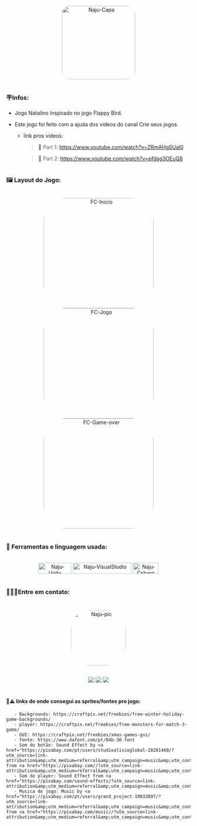  
  <div align="center" style="display: inline_block"> <br> 
   <img align="center" alt="Naju-Capa" height="200" style="border-radius:20px;" src="https://media.discordapp.net/attachments/971211319384612915/1049561696617898034/Flappy_Christmas.gif?width=995&height=249">
</div>

#

### 🪧Infos:
 * Jogo Natalino Inspirado no jogo Flappy Bird.
 * Este jogo foi feito com a ajuda dos videos do canal Crie seus jogos.
   
   -  link pros videos: 
      > 🔗 Part 1: https://www.youtube.com/watch?v=ZRmAHgSUaI0

      > 🔗 Part 2: https://www.youtube.com/watch?v=pfdag3OEuQ8
#

###  🖼️ Layout do Jogo:
<div align="center" style="display: inline_block"> <br> 
   <img align="center" alt="FC-Inicio" height="300" style="border-radius:60px;" src="https://media.discordapp.net/attachments/971211319384612915/1049566788356157450/Captura_de_tela_20221202_225456.png?width=226&height=402">
<img align="center" alt="FC-Jogo" height="300" style="border-radius:60px;" src="https://media.discordapp.net/attachments/971211319384612915/1049566788033204304/Captura_de_tela_20221202_231537.png?width=224&height=402">
<img align="center" alt="FC-Game-over" height="300" style="border-radius:60px;" src="https://media.discordapp.net/attachments/971211319384612915/1049566788674932816/Captura_de_tela_20221202_230223.png?width=228&height=401">

</div>

 # 

### 🔧 Ferramentas e linguagem usada:
<div align="center" style="display: inline_block"> <br>
 <img align="center" alt="Naju-Unity" height="30" width="90" src="https://img.shields.io/badge/Unity-000000?style=for-the-badge&logo=unity&logoColor=white"> 
 <img align="center" alt="Naju-VisualStudio" height="30" width="160" src="https://img.shields.io/badge/Visual_Studio-000000?style=for-the-badge&logo=visual%20studio&logoColor=white"> 
 <img align="center" alt="Naju-Csharp" height="30" width="70" src="https://img.shields.io/badge/C%23-000000?style=for-the-badge&logo=c-sharp&logoColor=white">
 </div>

 # 

### 👩🏽‍💻Entre em contato:<h3>

<div align="center" style="display: inline_block"> <br> 
   <img align="center" alt="Naju-pic" height="150" style="border-radius:50px;" src="https://media.discordapp.net/attachments/971211319384612915/1045133439814352926/picasion.com_5e62b3a7cff90cd45101acc87bacd360.gif">

</div>

<div align="center" style="display: inline_block"> <br>

  <a href="https://www.linkedin.com/in/ana-julia-barbosa-75b6031b6/" target="_blank"><img src="https://img.shields.io/badge/-LinkedIn-%230077B5?style=for-the-badge&logo=linkedin&logoColor=white" target="_blank"></a>
  <a href = "mailto:contato.najubarbosa58@gmail.com"><img src="https://img.shields.io/badge/-Gmail-%23333?style=for-the-badge&logo=gmail&logoColor=white" target="_blank"></a>
  <a href="https://twitter.com/NajuDev" target="_blank"><img src="https://img.shields.io/badge/Twitter-1DA1F2?style=for-the-badge&logo=twitter&logoColor=white" target="_blank"></a>

</div>

#


#### 🚧⚠️ links de onde consegui as sprites/fontes pro jogo: <h4>
 
       - Backgrounds: https://craftpix.net/freebies/free-winter-holiday-game-backgrounds/
       - player: https://craftpix.net/freebies/free-monsters-for-match-3-game/
       - GUI: https://craftpix.net/freebies/xmas-games-gui/
       - fonte: https://www.dafont.com/pt/04b-30.font
       - Som do botão: Sound Effect by <a href="https://pixabay.com/pt/users/studioalivioglobal-28281460/?utm_source=link-attribution&amp;utm_medium=referral&amp;utm_campaign=music&amp;utm_content=124476">StudioAlivioGlobal</a> from <a href="https://pixabay.com//?utm_source=link-attribution&amp;utm_medium=referral&amp;utm_campaign=music&amp;utm_content=124476">Pixabay</a>
       - Som do player: Sound Effect from <a href="https://pixabay.com/sound-effects/?utm_source=link-attribution&amp;utm_medium=referral&amp;utm_campaign=music&amp;utm_content=80898">Pixabay</a>
       - Musica do jogo: Music by <a href="https://pixabay.com/pt/users/grand_project-19033897/?utm_source=link-attribution&amp;utm_medium=referral&amp;utm_campaign=music&amp;utm_content=127418">Grand_Project</a> from <a href="https://pixabay.com/music//?utm_source=link-attribution&amp;utm_medium=referral&amp;utm_campaign=music&amp;utm_content=127418">Pixabay</a>


